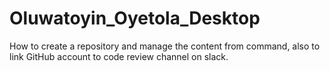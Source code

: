 # Oluwatoyin_Oyetola_Desktop
How to create a repository and manage the content from command, also to link GitHub account to code review channel on slack.
